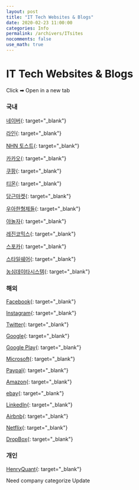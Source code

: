 ```yaml
---
layout: post
title: "IT Tech Websites & Blogs"
date: 2020-02-23 11:00:00
categories: Info
permalink: /archivers/ITsites
nocomments: false
use_math: true
---
```


# IT Tech Websites & Blogs

Click ➡ Open in a new tab

### 국내

[네이버](https://d2.naver.com/home){: target="\_blank"}

[라인](https://engineering.linecorp.com/ko/blog/){: target="\_blank"}

[NHN 토스트](https://meetup.toast.com/){: target="\_blank"}

[카카오](https://tech.kakao.com/){: target="\_blank"}

[쿠팡](https://medium.com/coupang-tech){: target="\_blank"}

[티몬](https://tmondev.blog.me/){: target="\_blank"}

[당근마켓](https://medium.com/daangn){: target="\_blank"}

[우아한형제들](https://woowabros.github.io/){: target="\_blank"}

[야놀자](https://yanolja.github.io/){: target="\_blank"}

[레진코믹스](https://tech.lezhin.com/){: target="\_blank"}

[스포카](https://spoqa.github.io/){: target="\_blank"}

[스타일쉐어](https://medium.com/styleshare){: target="\_blank"}

[농심데이타시스템](https://tech.cloud.nongshim.co.kr/techblog/){: target="\_blank"}

### 해외

[Facebook](https://engineering.fb.com/){: target="\_blank"}

[Instagram](https://engineering.instagram.com/){: target="\_blank"}

[Twitter](https://blog.twitter.com/engineering/en_us.html){: target="\_blank"}

[Google](https://developers.googleblog.com/){: target="\_blank"}

[Google Play](https://medium.com/googleplaydev){: target="\_blank"}

[Microsoft](https://techcommunity.microsoft.com/t5/custom/page/page-id/Blogs){: target="\_blank"}

[Paypal](https://www.paypal-engineering.com/){: target="\_blank"}

[Amazon](https://developer.amazon.com/blogs){: target="\_blank"}

[ebay](https://www.ebayinc.com/stories/blogs/tech/){: target="\_blank"}

[LinkedIn](https://engineering.linkedin.com/blog){: target="\_blank"}

[Airbnb](https://medium.com/airbnb-engineering){: target="\_blank"}

[Netflix](https://medium.com/netflix-techblog){: target="\_blank"}

[DropBox](https://blogs.dropbox.com/tech/){: target="\_blank"}

### 개인

[HenryQuant](http://henryquant.blogspot.com/){: target="\_blank"}

Need company categorize Update

<!-- ![tempfirst](/assets/posts/2020-02-21-cmdcolor/tempfirst.png) -->
